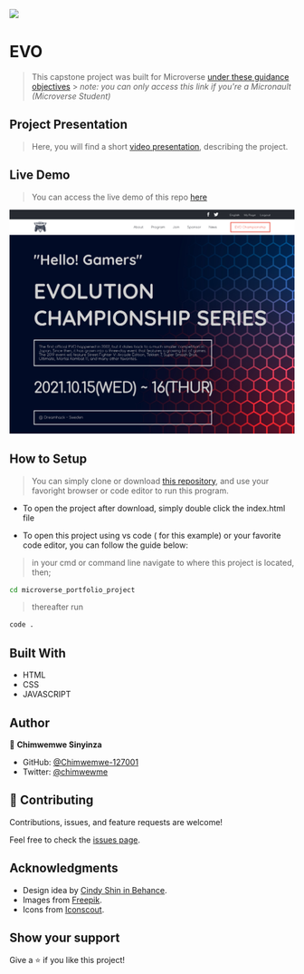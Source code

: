 ![](https://img.shields.io/badge/Microverse-blueviolet)

# EVO

> This capstone project was built for Microverse [under these guidance objectives](https://github.com/microverseinc/curriculum-html-css/blob/main/capstone/html_capstone.md) > _note: you can only access this link if you're a Micronault (Microverse Student)_


## Project Presentation
>   Here, you will find a short [video presentation](https://www.loom.com/share/3f1db6bd948a45bb9a081b40e4df64a3?sharedAppSource=personal_library), describing the project. 
## Live Demo
>   You can access the live demo of this repo [here](https://chimwemwe-127001.github.io/module_1_capstone/)

![screenshot](./assets/images/Desktop_preview.png)

## How to Setup
> You can simply clone or download [this repository](https://github.com/Chimwemwe-127001/module_1_capstone), and use your favoright browser or code editor to run this program.

- To open the project after download, simply double click the index.html file

- To open this project using vs code ( for this example) or your favorite code editor, you can follow the guide below:
> in your cmd or command line navigate to where this project is located, then;
```cmd
cd microverse_portfolio_project 
```
> thereafter run
```cmd
code .
```

## Built With

- HTML
- CSS
- JAVASCRIPT

## Author

👤 **Chimwemwe Sinyinza**

- GitHub: [@Chimwemwe-127001](https://github.com/Chimwemwe-127001)
- Twitter: [@chimwewme](https://twitter.com/chimwemwe)

## 🤝 Contributing

Contributions, issues, and feature requests are welcome!

Feel free to check the [issues page](../../issues/).

## Acknowledgments
- Design idea by [Cindy Shin in Behance](https://www.behance.net/adagio07).
- Images from [Freepik](https://www.freepik.com).
- Icons from [Iconscout](https://iconscout.com). 

## Show your support

Give a ⭐️ if you like this project!
